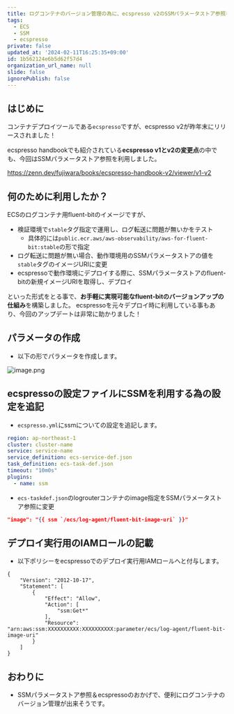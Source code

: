 ```yaml
---
title: ログコンテナのバージョン管理の為に、ecspresso v2のSSMパラメータストア参照を利用してみた
tags:
  - ECS
  - SSM
  - ecspresso
private: false
updated_at: '2024-02-11T16:25:35+09:00'
id: 1b562124e6b5d62f57d4
organization_url_name: null
slide: false
ignorePublish: false
---
```

## はじめに

コンテナデプロイツールである`ecspresso`ですが、ecspresso v2が昨年末にリリースされました！

ecspresso handbookでも紹介されている**ecspresso v1とv2の変更点**の中でも、今回はSSMパラメータストア参照を利用しました。

<https://zenn.dev/fujiwara/books/ecspresso-handbook-v2/viewer/v1-v2>

## 何のために利用したか？

ECSのログコンテナ用fluent-bitのイメージですが、

- 検証環境で`stable`タグ指定で運用し、ログ転送に問題が無いかをテスト
  - 具体的には`public.ecr.aws/aws-observability/aws-for-fluent-bit:stable`の形で指定
- ログ転送に問題が無い場合、動作環境用のSSMパラメータストアの値を`stable`タグのイメージURIに変更
- ecspressoで動作環境にデプロイする際に、SSMパラメータストアのfluent-bitの新規イメージURIを取得し、デプロイ

といった形式をとる事で、**お手軽に実現可能なfluent-bitのバージョンアップの仕組み**を構築しました。
ecspressoを元々デプロイ時に利用している事もあり、今回のアップデートは非常に助かりました！

## パラメータの作成

- 以下の形でパラメータを作成します。

![image.png](https://qiita-image-store.s3.ap-northeast-1.amazonaws.com/0/411902/203a0b48-c171-1b7a-f59e-8c33dc4b123f.png)

## ecspressoの設定ファイルにSSMを利用する為の設定を追記

- `ecspresso.yml`にssmについての設定を追記します。

```ecspresso.yml
region: ap-northeast-1
cluster: cluster-name
service: service-name
service_definition: ecs-service-def.json
task_definition: ecs-task-def.json
timeout: "10m0s"
plugins:
  - name: ssm
```

- `ecs-taskdef.json`のlogrouterコンテナのimage指定をSSMパラメータストア参照に変更

```ecs-taskdef.json
"image": "{​​{​​ ssm `/ecs/log-agent/fluent-bit-image-uri` }​​}​​"
```

## デプロイ実行用のIAMロールの記載

- 以下ポリシーをecspressoでのデプロイ実行用IAMロールへと付与します。

```json:Policy
{
    "Version": "2012-10-17",
    "Statement": [
        {
            "Effect": "Allow",
            "Action": [
                "ssm:Get*"
            ],
            "Resource": "arn:aws:ssm:XXXXXXXXXX:XXXXXXXXXX:parameter/ecs/log-agent/fluent-bit-image-uri"
        }
    ]
}
```

## おわりに

- SSMパラメータストア参照＆ecspressoのおかげで、便利にログコンテナのバージョン管理が出来そうです。
